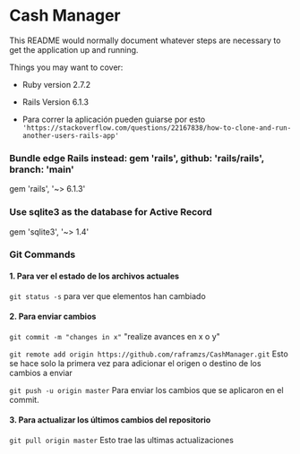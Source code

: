 # Cash Manager

This README would normally document whatever steps are necessary to get the
application up and running.

Things you may want to cover:

* Ruby version 2.7.2 

* Rails Version 6.1.3

* Para correr la aplicación pueden guiarse por esto
`'https://stackoverflow.com/questions/22167838/how-to-clone-and-run-another-users-rails-app'`

### Bundle edge Rails instead: gem 'rails', github: 'rails/rails', branch: 'main'
gem 'rails', '~> 6.1.3'
### Use sqlite3 as the database for Active Record
gem 'sqlite3', '~> 1.4'

### Git Commands

#### 1. Para ver el estado de los archivos actuales
`git status -s` para ver que elementos han cambiado

#### 2. Para enviar cambios
`git commit -m "changes in x"` "realize avances en x o y"

`git remote add origin https://github.com/raframzs/CashManager.git` Esto se hace solo la primera
vez para adicionar el origen o destino de los cambios a enviar

`git push -u origin master` Para enviar los cambios que se aplicaron en el commit.

#### 3. Para actualizar los últimos cambios del repositorio
`git pull origin master` Esto trae las ultimas actualizaciones
